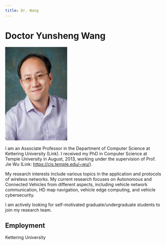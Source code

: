 ```yaml
---
title: Dr. Wang
---
```


# Doctor Yunsheng Wang

<img aligh="right" width="200" height="300" src="assets/Wang_Yunsheng.jpg">

I am an Associate Professor in the Department of Computer Science at Kettering University (Link). I received my PhD in Computer Science at Temple University in August, 2013, working under the supervision of Prof. Jie Wu (Link: https://cis.temple.edu/~wu/).

My research interests include various topics in the application and protocols of wireless networks. My current research focuses on Autonomous and Connected Vehicles from different aspects, including vehicle network communication, HD map navigation, vehicle edge computing, and vehicle cybersecurity.   

I am actively looking for self-motivated graduate/undergraduate students to join my research team.   

## Employment

Kettering University

